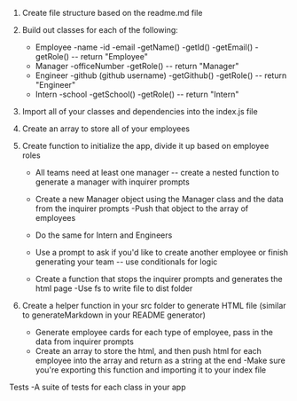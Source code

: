 1. Create file structure based on the readme.md file

2. Build out classes for each of the following:
    - Employee
        -name
        -id
        -email
        -getName()
        -getId()
        -getEmail()
        -getRole() -- return "Employee"
    - Manager
        -officeNumber
        -getRole() -- return "Manager"
    - Engineer
        -github (github username)
        -getGithub()
        -getRole() -- return "Engineer"
    - Intern
        -school
        -getSchool()
        -getRole() -- return "Intern"

3. Import all of your classes and dependencies into the index.js file

4. Create an array to store all of your employees

5. Create function to initialize the app, divide it up based on employee roles

    - All teams need at least one manager -- create a nested function to generate a manager with inquirer prompts
    - Create a new Manager object using the Manager class and the data from the inquirer prompts
    -Push that object to the array of employees

    - Do the same for Intern and Engineers

    - Use a prompt to ask if you'd like to create another employee or finish generating your team -- use conditionals for logic

    - Create a function that stops the inquirer prompts and generates the html page
        -Use fs to write file to dist folder

6. Create a helper function in your src folder to generate HTML file (similar to generateMarkdown in your README generator)
    - Generate employee cards for each type of employee, pass in the data from inquirer prompts
    - Create an array to store the html, and then push html for each employee into the array and return as a string at the end
    -Make sure you're exporting this function and importing it to your index file

Tests
    -A suite of tests for each class in your app

    


